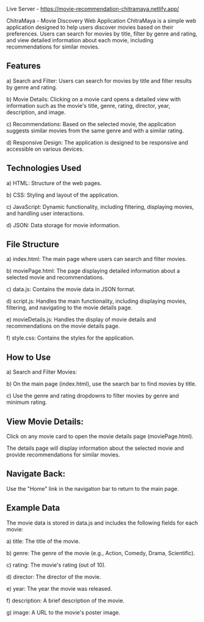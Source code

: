 Live Server - https://movie-recommendation-chitramaya.netlify.app/

ChitraMaya - Movie Discovery Web Application
ChitraMaya is a simple web application designed to help users discover movies based on their preferences. Users can search for movies by title, filter by genre and rating, and view detailed information about each movie, including recommendations for similar movies.

## Features

a) Search and Filter: Users can search for movies by title and filter results by genre and rating.

b) Movie Details: Clicking on a movie card opens a detailed view with information such as the movie's title, genre, rating, director, year, description, and image.

c) Recommendations: Based on the selected movie, the application suggests similar movies from the same genre and with a similar rating.

d) Responsive Design: The application is designed to be responsive and accessible on various devices.

## Technologies Used

a) HTML: Structure of the web pages.

b) CSS: Styling and layout of the application.

c) JavaScript: Dynamic functionality, including filtering, displaying movies, and handling user interactions.

d) JSON: Data storage for movie information.

##  File Structure

a) index.html: The main page where users can search and filter movies.

b) moviePage.html: The page displaying detailed information about a selected movie and recommendations.

c) data.js: Contains the movie data in JSON format.

d) script.js: Handles the main functionality, including displaying movies, filtering, and navigating to the movie details page.

e) movieDetails.js: Handles the display of movie details and recommendations on the movie details page.

f) style.css: Contains the styles for the application.

## How to Use

a) Search and Filter Movies:

b) On the main page (index.html), use the search bar to find movies by title.

c) Use the genre and rating dropdowns to filter movies by genre and minimum rating.

## View Movie Details:

Click on any movie card to open the movie details page (moviePage.html).

The details page will display information about the selected movie and provide recommendations for similar movies.

## Navigate Back:

Use the "Home" link in the navigation bar to return to the main page.

## Example Data

The movie data is stored in data.js and includes the following fields for each movie:

a) title: The title of the movie.

b) genre: The genre of the movie (e.g., Action, Comedy, Drama, Scientific).

c) rating: The movie's rating (out of 10).

d) director: The director of the movie.

e) year: The year the movie was released.

f) description: A brief description of the movie.

g) image: A URL to the movie's poster image.
